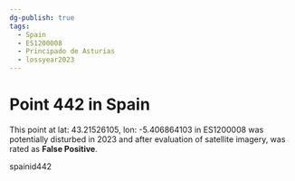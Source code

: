 ```yaml
---
dg-publish: true
tags:
  - Spain
  - ES1200008
  - Principado de Asturias
  - lossyear2023
---
```


# Point 442 in Spain

This point at lat: 43.21526105, lon: -5.406864103 in ES1200008 was potentially disturbed in 2023 and after evaluation of satellite imagery, was rated as **False Positive**.



spainid442